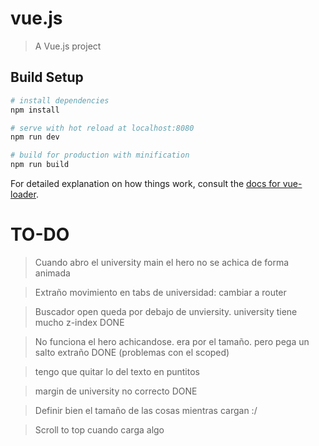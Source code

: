 # vue.js

> A Vue.js project

## Build Setup

```bash
# install dependencies
npm install

# serve with hot reload at localhost:8080
npm run dev

# build for production with minification
npm run build
```

For detailed explanation on how things work, consult the [docs for vue-loader](http://vuejs.github.io/vue-loader).

# TO-DO

> Cuando abro el university main el hero no se achica de forma animada

> Extraño movimiento en tabs de universidad: cambiar a router

> Buscador open queda por debajo de unviersity. university tiene mucho z-index DONE

> No funciona el hero achicandose. era por el tamaño. pero pega un salto extraño DONE (problemas con el scoped)

> tengo que quitar lo del texto en puntitos

> margin de university no correcto DONE

> Definir bien el tamaño de las cosas mientras cargan :/

> Scroll to top cuando carga algo
